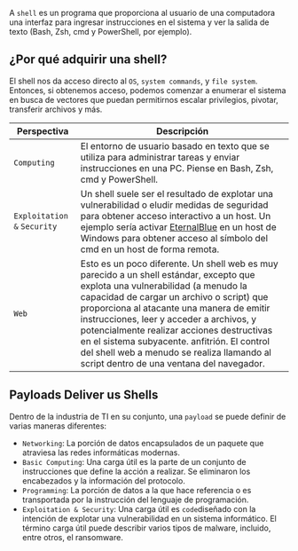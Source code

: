 A `shell` es un programa que proporciona al usuario de una computadora una interfaz para ingresar instrucciones en el sistema y ver la salida de texto (Bash, Zsh, cmd y PowerShell, por ejemplo).

## ¿Por qué adquirir una shell?
El shell nos da acceso directo al `OS`, `system commands`, y `file system`. Entonces, si obtenemos acceso, podemos comenzar a enumerar el sistema en busca de vectores que puedan permitirnos escalar privilegios, pivotar, transferir archivos y más.

| **Perspectiva**               | **Descripción**                                                                                                                                                                                                                                                                                                                                                                                                                                                |
| ----------------------------- | -------------------------------------------------------------------------------------------------------------------------------------------------------------------------------------------------------------------------------------------------------------------------------------------------------------------------------------------------------------------------------------------------------------------------------------------------------------- |
| `Computing`                   | El entorno de usuario basado en texto que se utiliza para administrar tareas y enviar instrucciones en una PC. Piense en Bash, Zsh, cmd y PowerShell.                                                                                                                                                                                                                                                                                                          |
| `Exploitation` `&` `Security` | Un shell suele ser el resultado de explotar una vulnerabilidad o eludir medidas de seguridad para obtener acceso interactivo a un host. Un ejemplo sería activar [EternalBlue](https://www.cisecurity.org/wp-content/uploads/2019/01/Security-Primer-EternalBlue.pdf) en un host de Windows para obtener acceso al símbolo del cmd en un host de forma remota.                                                                                                 |
| `Web`                         | Esto es un poco diferente. Un shell web es muy parecido a un shell estándar, excepto que explota una vulnerabilidad (a menudo la capacidad de cargar un archivo o script) que proporciona al atacante una manera de emitir instrucciones, leer y acceder a archivos, y potencialmente realizar acciones destructivas en el sistema subyacente. anfitrión. El control del shell web a menudo se realiza llamando al script dentro de una ventana del navegador. |
## Payloads Deliver us Shells
Dentro de la industria de TI en su conjunto, una `payload` se puede definir de varias maneras diferentes:
- `Networking`: La porción de datos encapsulados de un paquete que atraviesa las redes informáticas modernas.
- `Basic Computing`: Una carga útil es la parte de un conjunto de instrucciones que define la acción a realizar. Se eliminaron los encabezados y la información del protocolo.
- `Programming`: La porción de datos a la que hace referencia o es transportada por la instrucción del lenguaje de programación.
- `Exploitation & Security`: Una carga útil es `code`diseñado con la intención de explotar una vulnerabilidad en un sistema informático. El término carga útil puede describir varios tipos de malware, incluido, entre otros, el ransomware.
